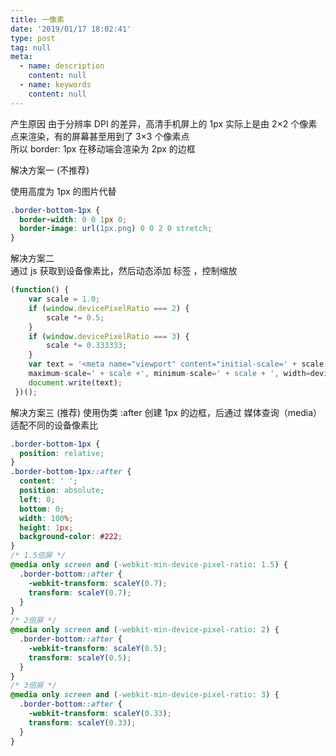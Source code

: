```yaml
---
title: 一像素
date: '2019/01/17 18:02:41'
type: post
tag: null
meta:
  - name: description
    content: null
  - name: keywords
    content: null
---
```


产生原因
由于分辨率 DPI 的差异，高清手机屏上的 1px 实际上是由 2×2 个像素点来渲染，有的屏幕甚至用到了 3×3 个像素点  
所以 border: 1px 在移动端会渲染为 2px 的边框
<!-- more -->
解决方案一 (不推荐)

使用高度为 1px 的图片代替

```css
.border-bottom-1px {
  border-width: 0 0 1px 0;
  border-image: url(1px.png) 0 0 2 0 stretch;
}
```

解决方案二  
通过 js 获取到设备像素比，然后动态添加 标签 ，控制缩放

```js
(function() {
    var scale = 1.0;
    if (window.devicePixelRatio === 2) {
        scale *= 0.5;
    }
    if (window.devicePixelRatio === 3) {
        scale *= 0.333333;
    }
    var text = '<meta name="viewport" content="initial-scale=' + scale + ',
    maximum-scale=' + scale +', minimum-scale=' + scale + ', width=device-width, user-scalable=no" />';
    document.write(text);
 })();
```

解决方案三 (推荐)
使用伪类 :after 创建 1px 的边框，后通过 媒体查询（media） 适配不同的设备像素比

```css
.border-bottom-1px {
  position: relative;
}
.border-bottom-1px::after {
  content: ' ';
  position: absolute;
  left: 0;
  bottom: 0;
  width: 100%;
  height: 1px;
  background-color: #222;
}
/* 1.5倍屏 */
@media only screen and (-webkit-min-device-pixel-ratio: 1.5) {
  .border-bottom::after {
    -webkit-transform: scaleY(0.7);
    transform: scaleY(0.7);
  }
}
/* 2倍屏 */
@media only screen and (-webkit-min-device-pixel-ratio: 2) {
  .border-bottom::after {
    -webkit-transform: scaleY(0.5);
    transform: scaleY(0.5);
  }
}
/* 3倍屏 */
@media only screen and (-webkit-min-device-pixel-ratio: 3) {
  .border-bottom::after {
    -webkit-transform: scaleY(0.33);
    transform: scaleY(0.33);
  }
}
```
